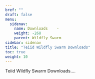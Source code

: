 ```yaml
---
bref: ""
draft: false
menu:
  sidenav:
    name: Downloads    -
    weight: -268
    parent: Wildfly Swarm
sidebar: sidenav
title: "Teiid Wildfly Swarm Downloads"
toc: true
weight: 10
---
```


Teiid Wildfly Swarm Downloads....